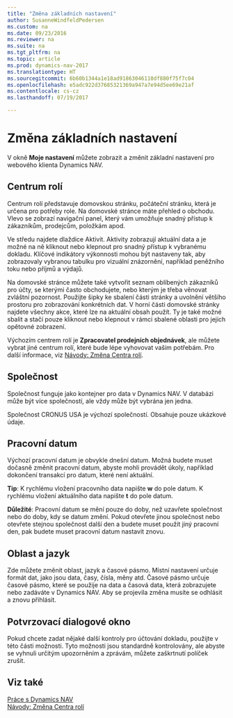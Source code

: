 ```yaml
---
title: "Změna základních nastavení"
author: SusanneWindfeldPedersen
ms.custom: na
ms.date: 09/23/2016
ms.reviewer: na
ms.suite: na
ms.tgt_pltfrm: na
ms.topic: article
ms.prod: dynamics-nav-2017
ms.translationtype: HT
ms.sourcegitcommit: 6b60b1344a1e18ad91863046110df880f75f7c04
ms.openlocfilehash: e5adc922d37685321369a947a7e94d5ee69e21af
ms.contentlocale: cs-cz
ms.lasthandoff: 07/19/2017

---
```


# <a name="changing-basic-settings"></a>Změna základních nastavení
V okně **Moje nastavení** můžete zobrazit a změnit základní nastavení pro webového klienta Dynamics NAV.  

## <a name="role-center"></a>Centrum rolí
Centrum rolí představuje domovskou stránku, počáteční stránku, která je určena pro potřeby role. Na domovské stránce máte přehled o obchodu. Vlevo se zobrazí navigační panel, který vám umožňuje snadný přístup k zákazníkům, prodejcům, položkám apod.

Ve středu najdete dlaždice Aktivit. Aktivity zobrazují aktuální data a je možné na ně kliknout nebo klepnout  pro snadný přístup k vybranému dokladu. Klíčové indikátory výkonnosti mohou být nastaveny tak, aby zobrazovaly vybranou tabulku pro vizuální znázornění, například peněžního toku nebo příjmů a výdajů.

Na domovské stránce můžete také vytvořit seznam oblíbených zákazníků pro účty, se kterými často obchodujete, nebo kterým je třeba věnovat zvláštní pozornost. Použijte šipky ke sbalení části stránky a uvolnění většího prostoru pro zobrazování konkrétních dat. V horní části domovské stránky najdete všechny akce, které lze na aktuální obsah použít. Ty je také možné sbalit a stačí pouze kliknout nebo klepnout v rámci sbalené oblasti pro jejich opětovné zobrazení.

Výchozím centrem rolí je **Zpracovatel prodejních objednávek**, ale můžete vybrat jiné centrum rolí, které bude lépe vyhovovat vašim potřebám. Pro další informace, viz [Návody: Změna Centra rolí](ui-change-role.md).

## <a name="company"></a>Společnost
Společnost funguje jako kontejner pro data v Dynamics NAV. V databázi může být více společností, ale vždy může být vybrána jen jedna.

Společnost CRONUS USA je výchozí společností. Obsahuje pouze ukázkové údaje.   

## <a name="work-date"></a>Pracovní datum
Výchozí pracovní datum je obvykle dnešní datum. Možná budete muset dočasně změnit pracovní datum, abyste mohli provádět úkoly, například dokončení transakcí pro datum, které není aktuální.

**Tip**: K rychlému vložení pracovního data napište **w** do pole datum.  K rychlému vložení aktuálního data napište **t** do pole datum.

**Důležité**: Pracovní datum se mění pouze do doby, než uzavřete společnost nebo do doby, kdy se datum změní. Pokud otevřete jinou společnost nebo otevřete stejnou společnost další den a budete muset použít jiný pracovní den, pak budete muset pracovní datum nastavit znovu. 

## <a name="region-and-language"></a>Oblast a jazyk
Zde můžete změnit oblast, jazyk a časové pásmo. Místní nastavení určuje formát dat, jako jsou data, časy, čísla, měny atd. Časové pásmo určuje časové pásmo, které se použije na data a časová data, která zobrazujete nebo zadáváte v Dynamics NAV. Aby se projevila změna musíte se odhlásit a znovu přihlásit.

## <a name="confirmation-dialogs"></a>Potvrzovací dialogové okno
Pokud chcete zadat nějaké další kontroly pro účtování dokladu, použijte v této části možnosti.  Tyto možnosti jsou standardně kontrolovány, ale abyste se vyhnuli určitým upozorněním a zprávám, můžete zaškrtnutí políček zrušit.

## <a name="see-also"></a>Viz také
[Práce s Dynamics NAV](ui-work-product.md)  
[Návody: Změna Centra rolí](ui-change-role.md)  

